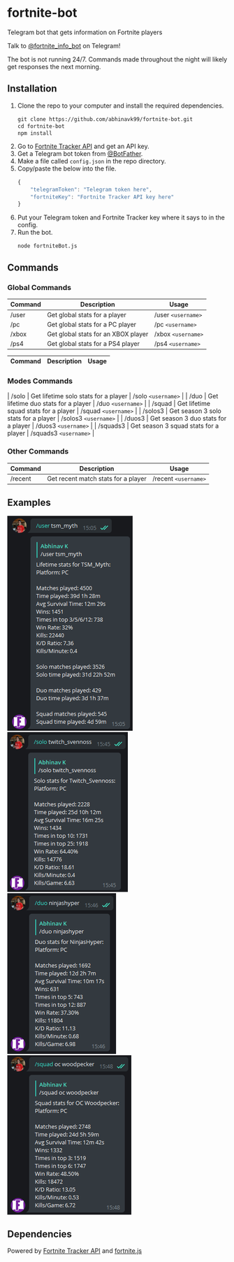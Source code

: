 # fortnite-bot
Telegram bot that gets information on Fortnite players

Talk to [@fortnite_info_bot](https://t.me/fortnite_info_bot) on Telegram! 

The bot is not running 24/7. Commands made throughout the night will likely get responses the next morning.

## Installation
1. Clone the repo to your computer and install the required dependencies.
    ```console
    git clone https://github.com/abhinavk99/fortnite-bot.git
    cd fortnite-bot
    npm install
    ```
2. Go to [Fortnite Tracker API](https://fortnitetracker.com/site-api) and get an API key.
3. Get a Telegram bot token from [@BotFather](https://t.me/BotFather).
4. Make a file called `config.json` in the repo directory.
5. Copy/paste the below into the file.
    ```javascript
    {
        "telegramToken": "Telegram token here",
        "fortniteKey": "Fortnite Tracker API key here"
    }
    ```
6. Put your Telegram token and Fortnite Tracker key where it says to in the config.
7. Run the bot.
    ```console
    node fortniteBot.js
    ```

## Commands

### Global Commands
| Command | Description | Usage |
| --- | --- | --- |
| /user | Get global stats for a player | /user `<username>` |
| /pc | Get global stats for a PC player | /pc `<username>` |
| /xbox | Get global stats for an XBOX player | /xbox `<username>` |
| /ps4 | Get global stats for a PS4 player | /ps4 `<username>` |

| Command | Description | Usage |
| --- | --- | --- |
### Modes Commands
| /solo | Get lifetime solo stats for a player | /solo `<username>` |
| /duo | Get lifetime duo stats for a player | /duo `<username>` |
| /squad | Get lifetime squad stats for a player | /squad `<username>` |
| /solos3 | Get season 3 solo stats for a player | /solos3 `<username>` |
| /duos3 | Get season 3 duo stats for a player | /duos3 `<username>` |
| /squads3 | Get season 3 squad stats for a player | /squads3 `<username>` |

### Other Commands
| Command | Description | Usage |
| --- | --- | --- |
| /recent | Get recent match stats for a player | /recent `<username>` |

## Examples
![](examples/user.png)
![](examples/solo.png)
![](examples/duo.png)
![](examples/squad.png)

## Dependencies
Powered by [Fortnite Tracker API](https://fortnitetracker.com/site-api) and [fortnite.js](https://github.com/ickerio/fortnite.js)